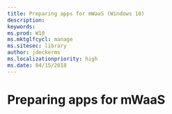 ```yaml
---
title: Preparing apps for mWaaS (Windows 10)
description:  
keywords: 
ms.prod: W10
ms.mktglfcycl: manage
ms.sitesec: library
author: jdeckerms
ms.localizationpriority: high
ms.date: 04/15/2018
---
```


# Preparing apps for mWaaS